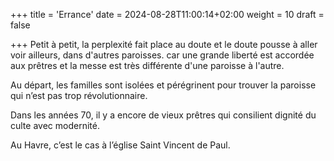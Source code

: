 +++
title = 'Errance'
date = 2024-08-28T11:00:14+02:00
weight = 10
draft = false

+++
Petit à petit, la perplexité fait place au doute et le doute pousse à aller voir ailleurs, dans d'autres paroisses. car une grande liberté est accordée aux prêtres et la messe est très différente d'une paroisse à l'autre.
 
Au départ, les familles sont isolées et pérégrinent pour trouver la paroisse qui n’est pas trop révolutionnaire. 

Dans les années 70, il y a encore de vieux prêtres qui  consilient dignité du culte avec modernité. 

Au Havre, c’est le cas à l’église Saint Vincent de Paul.